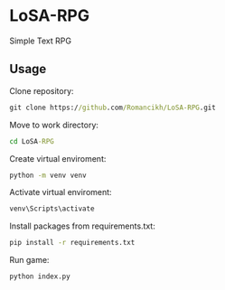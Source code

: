# LoSA-RPG
Simple Text RPG

## Usage
Clone repository:
```cmd
git clone https://github.com/Romancikh/LoSA-RPG.git
```

Move to work directory:
```cmd
cd LoSA-RPG
```

Create virtual enviroment:
```cmd
python -m venv venv
```

Activate virtual enviroment:
```cmd
venv\Scripts\activate
```

Install packages from requirements.txt:
```cmd
pip install -r requirements.txt
```

Run game:
```cmd
python index.py
```
